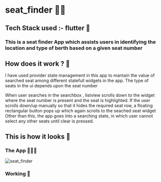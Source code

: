 # seat_finder 💺💺
## Tech Stack used :- flutter 📱
### This is a seat finder App which assists users in identifying the location and type of berth based on a given seat number

## How does it work ? 🥂
I have used provider state management in this app to mantain the value of searched seat among different statefull widgets in the app.
The type of seats in the ui depends upon the seat number  

When user searches in the searchbox , listview scrolls down to the widget where the seat number is present and the seat is highlighted. 
If the user scrolls down/up manually so that it hides the required seat row, a floating rectangular button pops up which again scrolls to the seached seat widget
Other than this, the app goes into a searching state, in which user cannot select any other seats until clear is pressed.

## This is how it looks 💫

### The App 🤜🔥🤛
![seat_finder](https://github.com/kartikey321/seat_finder/assets/71867343/432c6972-41e8-4275-bf4e-cdee3d223863)



### Working 🚀
